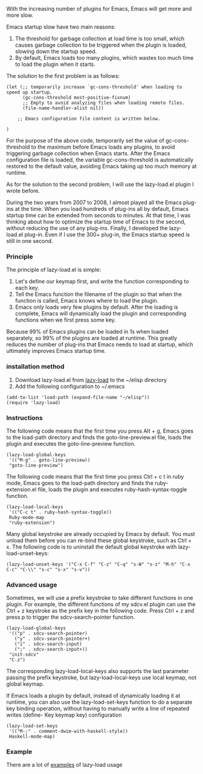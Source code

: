 With the increasing number of plugins for Emacs, Emacs will get more and more slow.

Emacs startup slow have two main reasons:
1. The threshold for garbage collection at load time is too small, which causes garbage collection to be triggered when the plugin is loaded, slowing down the startup speed.
2. By default, Emacs loads too many plugins, which wastes too much time to load the plugin when it starts.

The solution to the first problem is as follows:

```elisp
(let (;; temporarily increase `gc-cons-threshold' when loading to speed up startup.
      (gc-cons-threshold most-positive-fixnum)
      ;; Empty to avoid analyzing files when loading remote files.
      (file-name-handler-alist nil))

    ;; Emacs configuration file content is written below.

)
```

For the purpose of the above code, temporarily set the value of gc-cons-threshold to the maximum before Emacs loads any plugins, to avoid triggering garbage collection when Emacs starts.
After the Emacs configuration file is loaded, the variable gc-cons-threshold is automatically restored to the default value, avoiding Emacs taking up too much memory at runtime.

As for the solution to the second problem, I will use the lazy-load.el plugin I wrote before.

During the two years from 2007 to 2008, I almost played all the Emacs plug-ins at the time. When you load hundreds of plug-ins all by default, Emacs startup time can be extended from seconds to minutes.
At that time, I was thinking about how to optimize the startup time of Emacs to the second, without reducing the use of any plug-ins. Finally, I developed the lazy-load.el plug-in. Even if I use the 300+ plug-in, the Emacs startup speed is still in one second.

### Principle

The principle of lazy-load.el is simple:
1. Let's define our keymap first, and write the function corresponding to each key.
2. Tell the Emacs function the filename of the plugin so that when the function is called, Emacs knows where to load the plugin.
3. Emacs only loads very few plugins by default. After the loading is complete, Emacs will dynamically load the plugin and corresponding functions when we first press some key.

Because 99% of Emacs plugins can be loaded in 1s when loaded separately, so 99% of the plugins are loaded at runtime.
This greatly reduces the number of plug-ins that Emacs needs to load at startup, which ultimately improves Emacs startup time.


### installation method
1. Download lazy-load.el from [lazy-load](https://github.com/manateelazycat/lazy-load) to the ~/elisp directory
2. Add the following configuration to ~/.emacs

```
(add-to-list 'load-path (expand-file-name "~/elisp"))
(require 'lazy-load)
```

### Instructions
The following code means that the first time you press Alt + g, Emacs goes to the load-path directory and finds the goto-line-preview.el file, loads the plugin and executes the goto-line-preview function.

```elisp
(lazy-load-global-keys
 '(("M-g" . goto-line-preview))
 "goto-line-preview")
```

The following code means that the first time you press Ctrl + c t in ruby ​​mode, Emacs goes to the load-path directory and finds the ruby-extension.el file, loads the plugin and executes ruby-hash-syntax-toggle function.

```elisp
(lazy-load-local-keys
 '(("C-c t" . ruby-hash-syntax-toggle))
 Ruby-mode-map
 "ruby-extension")
```

Many global keystroke are already occupied by Emacs by default. You must unload them before you can re-bind these global keystroke, such as Ctrl + x. The following code is to uninstall the default global keystroke with lazy-load-unset-keys:

```elisp
(lazy-load-unset-keys '("C-x C-f" "C-z" "C-q" "s-W" "s-z" "M-h" "C-x C-c" "C-\\" "s-c" "s-x" "s-v"))
```

### Advanced usage
Sometimes, we will use a prefix keystroke to take different functions in one plugin. For example, the different functions of my sdcv.el plugin can use the Ctrl + z keystroke as the prefix key in the following code.
Press Ctrl + z and press p to trigger the sdcv-search-pointer function.

```elisp
(lazy-load-global-keys
 '(("p" . sdcv-search-pointer)
   ("y" . sdcv-search-pointer+)
   ("i" . sdcv-search-input)
   (";" . sdcv-search-input+))
 "init-sdcv"
 "C-z")
 ```

The corresponding lazy-load-local-keys also supports the last parameter passing the prefix keystroke, but lazy-load-local-keys use local keymap, not global keymap.

If Emacs loads a plugin by default, instead of dynamically loading it at runtime, you can also use the lazy-load-set-keys function to do a separate key binding operation, without having to manually write a line of repeated writes (define- Key keymap key) configuration

```elisp
(lazy-load-set-keys
 '(("M-;" . comment-dwim-with-haskell-style))
 Haskell-mode-map)
```

### Example
There are a lot of [examples](https://github.com/manateelazycat/lazycat-emacs/blob/master/site-lisp/config/init-key.el) of lazy-load usage
